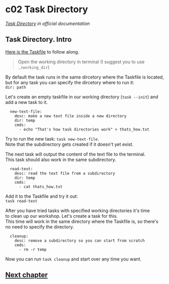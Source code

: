 # c02 Task Directory

*[Task Directory](https://taskfile.dev/usage/#task-directory) in official documentation*

## Task Directory. Intro

[Here is the Taskfile](Taskfile.yml) to follow along.

> Open the working directory in terminal (I suggest you to use `./working_dir`)

By default the task runs in the same dircetory where the Taskfile is located,  
but for any task you can specify the dircetory where to run it:  
`dir: path`

Let's create an empty taskfile in our working directory (`task --init`) and  
add a new task to it.

```
  new-text-file:
    desc: make a new text file inside a new directory
    dir: temp 
    cmds:
      - echo "That's how task directories work" > thats_how.txt
```

Try to run the new task: `task new-text-file`.  
Note that the subdirectory gets created if it doesn't yet exist.

The next task will output the content of the text file to the terminal.  
This task should also work in the same subdirectory.
```
  read-text:
    desc: read the text file from a subdirectory
    dir: temp
    cmds:
      - cat thats_how.txt 
``` 

Add it to the Taskfile and try it out:  
`task read-text`

After you have tried tasks with specified working directories it's time  
to clean up our workshop. Let's create a task for this.  
This time will work in the same directory where the Taskfile is, so there's  
no need to specify the directory.

```
  cleanup:
    desc: remove a subdirectory so you can start from scratch
    cmds:
      - rm -r temp
```

Now you can run `task cleanup` and start over any time you want.

## [Next chapter](../c03_including_taskfiles/README.md)
